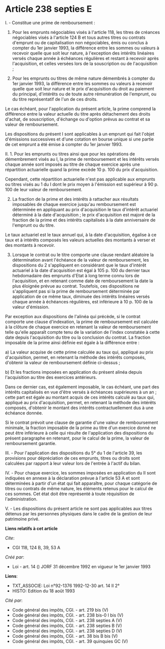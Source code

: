 # Article 238 septies E

I. - Constitue une prime de remboursement :

1. Pour les emprunts négociables visés à l'article 118, les titres de créances négociables visés à l'article 124 B et tous
autres titres ou contrats d'emprunt ou de capitalisation non négociables, émis ou conclus à compter du 1er janvier 1993, la
différence entre les sommes ou valeurs à recevoir quelle que soit leur nature, à l'exception des intérêts linéaires versés
chaque année à échéances régulières et restant à recevoir après l'acquisition, et celles versées lors de la souscription ou
de l'acquisition ;

2. Pour les emprunts ou titres de même nature démembrés à compter du 1er janvier 1993, la différence entre les sommes ou
valeurs à recevoir quelle que soit leur nature et le prix d'acquisition du droit au paiement du principal, d'intérêts ou de
toute autre rémunération de l'emprunt, ou du titre représentatif de l'un de ces droits.

Le cas échéant, pour l'application du présent article, la prime    comprend la différence entre la valeur actuelle du titre
après détachement des droits d'achat, de souscription, d'échange ou d'option prévus au contrat et sa valeur de remboursement.

Les dispositions du présent I sont applicables à un emprunt qui fait l'objet d'émissions successives et d'une cotation en
bourse unique si une partie de cet emprunt a été émise à compter du 1er janvier 1993.

II. 1. Pour les emprunts ou titres ainsi que pour les opérations de démembrement visés au I, la prime de remboursement et les
intérêts versés chaque année sont imposés au titre de chaque exercice après une répartition actuarielle quand la prime excède
10 p. 100 du prix d'acquisition.

Cependant, cette répartition actuarielle n'est pas applicable aux emprunts ou titres visés au 1 du I dont le prix moyen à
l'émission est supérieur à 90 p. 100 de leur valeur de remboursement.

2. La fraction de la prime et des intérêts à rattacher aux résultats imposables de chaque exercice jusqu'au remboursement est
déterminée en appliquant au prix d'acquisition le taux d'intérêt actuariel déterminé à la date d'acquisition ; le prix
d'acquisition est majoré de la fraction de la prime et des intérêts capitalisés à la date anniversaire de l'emprunt ou du
titre.

Le taux actuariel est le taux annuel qui, à la date d'acquisition, égalise à ce taux et à intérêts composés les valeurs
actuelles des montants à verser et des montants à recevoir.

3. Lorsque le contrat ou le titre comporte une clause rendant aléatoire la détermination avant l'échéance de la valeur de
remboursement, les dispositions du 2 s'appliquent en considérant que le taux d'intérêt actuariel à la date d'acquisition est
égal à 105 p. 100 du dernier taux hebdomadaire des emprunts d'Etat à long terme connu lors de l'acquisition, et en retenant
comme date de remboursement la date la plus éloignée prévue au contrat. Toutefois, ces dispositions ne s'appliquent pas si la
prime de remboursement déterminée par application de ce même taux, diminuée des intérêts linéaires versés chaque année à
échéances régulières, est inférieure à 10 p. 100 de la valeur d'émission.

Par exception aux dispositions de l'alinéa qui précède, si le contrat comporte une clause d'indexation, la prime de
remboursement est calculée à la clôture de chaque exercice en retenant la valeur de remboursement telle qu'elle apparaît
compte tenu de la variation de l'index constatée à cette date depuis l'acquisition du titre ou la conclusion du contrat. La
fraction imposable de la prime ainsi définie est égale à la différence entre :

a) La valeur acquise de cette prime calculée au taux qui, appliqué au prix d'acquisition, permet, en retenant la méthode des
intérêts composés, d'obtenir la valeur de remboursement définie ci-dessus ;

b) Et les fractions imposées en application du présent alinéa depuis l'acquisition au titre des exercices antérieurs.

Dans ce dernier cas, est également imposable, le cas échéant, une part des intérêts capitalisés en vue d'être versés à
échéances supérieures à un an ; cette part est égale au montant acquis de ces intérêts calculé au taux qui, appliqué au prix
d'acquisition, permet, en retenant la méthode des intérêts composés, d'obtenir le montant des intérêts contractuellement dus
à une échéance donnée.

Si le contrat prévoit une clause de garantie d'une valeur de remboursement minimale, la fraction imposable de la prime au
titre d'un exercice donné ne peut être inférieure à celle qui résulte de l'application des dispositions du présent paragraphe
en retenant, pour le calcul de la prime, la valeur de remboursement garantie.

III. - Pour l'application des dispositions du 5° du 1 de l'article 39, les provisions pour dépréciation de ces emprunts,
titres ou droits sont calculées par rapport à leur valeur lors de l'entrée à l'actif du bilan.

IV. - Pour chaque exercice, les sommes imposées en application du II sont indiquées en annexe à la déclaration prévue à
l'article 53 A et sont déterminées à partir d'un état qui fait apparaître, pour chaque catégorie de titres ou contrats de
même nature, les éléments retenus pour le calcul de ces sommes. Cet état doit être représenté à toute réquisition de
l'administration.

V. - Les dispositions du présent article ne sont pas applicables aux titres détenus par les personnes physiques dans le cadre
de la gestion de leur patrimoine privé.

**Liens relatifs à cet article**

_Cite_:

  - CGI 118, 124 B, 39, 53 A

_Créé par_:

  - Loi - art. 14 () JORF 31 décembre 1992 en vigueur le 1er janvier 1993

**Liens**:

  - TXT_ASSOCIE: Loi n°92-1376 1992-12-30 art. 14 II 2°
  - HISTO: Edition du 18 août 1993

_Cité par_:

  - Code général des impôts, CGI. - art. 219 bis (V)
  - Code général des impôts, CGI. - art. 238 bis-0 I bis (V)
  - Code général des impôts, CGI. - art. 238 septies A (V)
  - Code général des impôts, CGI. - art. 238 septies B (V)
  - Code général des impôts, CGI. - art. 238 septies D (V)
  - Code général des impôts, CGI. - art. 38 bis B bis (V)
  - Code général des impôts, CGI. - art. 39 quinquies GC (V)
